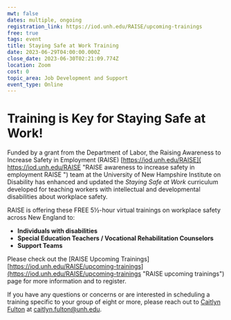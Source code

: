 ```yaml
---
mwt: false
dates: multiple, ongoing
registration_link: https://iod.unh.edu/RAISE/upcoming-trainings
free: true
tags: event
title: Staying Safe at Work Training
date: 2023-06-29T04:00:00.000Z
close_date: 2023-06-30T02:21:09.774Z
location: Zoom
cost: 0
topic_area: Job Development and Support
event_type: Online
---
```

# Training is Key for Staying Safe at Work!

Funded by a grant from the Department of Labor, the Raising Awareness to Increase Safety in Employment (RAISE) [https://iod.unh.edu/RAISE]( https://iod.unh.edu/RAISE "RAISE awareness to increase safety in employment RAISE ") team at the University of New Hampshire Institute on Disability has enhanced and updated the _Staying Safe at Work_ curriculum developed for teaching workers with intellectual and developmental disabilities about workplace safety.

RAISE is offering these FREE 5½-hour virtual trainings on workplace safety across New England to:

* **Individuals with disabilities**
* **Special Education Teachers / Vocational Rehabilitation Counselors**
* **Support Teams**

Please check out the \[RAISE Upcoming Trainings\]
[https://iod.unh.edu/RAISE/upcoming-trainings](https://iod.unh.edu/RAISE/upcoming-trainings "RAISE upcoming trainings") page for more information and to register.

If you have any questions or concerns or are interested in scheduling a training specific to your group of eight or more, please reach out to [Caitlyn Fulton](mailto:caitlyn.fulton@unh.edu "mailto:caitlyn.fulton@unh.edu") at [caitlyn.fulton@unh.edu](mailto:caitlyn.fulton@unh.edu "mailto:caitlyn.fulton@unh.edu").